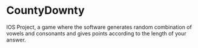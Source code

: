 # CountyDownty
IOS Project, a game where the software generates random combination of vowels and consonants and gives points according to the length of your answer.

